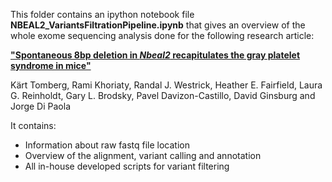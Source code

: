 This folder contains an ipython notebook file **NBEAL2_VariantsFiltrationPipeline.ipynb** that gives an overview of the whole exome sequencing analysis done for the following research article:

[**"Spontaneous 8bp deletion in _Nbeal2_ recapitulates the gray platelet syndrome in mice"**](http://journals.plos.org/plosone/article/comments?id=10.1371%2Fjournal.pone.0150852)

Kärt Tomberg, Rami Khoriaty, Randal J. Westrick, Heather E. Fairfield, Laura G. Reinholdt, Gary L. Brodsky, Pavel Davizon-Castillo, David Ginsburg and Jorge Di Paola

It contains:
* Information about raw fastq file location
* Overview of the alignment, variant calling and annotation
* All in-house developed scripts for variant filtering

